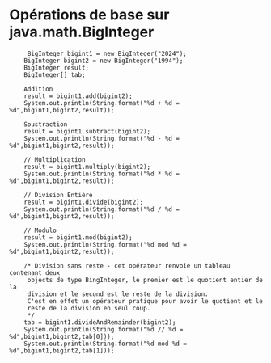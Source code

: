 # Opérations de base sur java.math.BigInteger

         BigInteger bigint1 = new BigInteger("2024");
        BigInteger bigint2 = new BigInteger("1994");
        BigInteger result;
        BigInteger[] tab;
        
        Addition
        result = bigint1.add(bigint2);
        System.out.println(String.format("%d + %d = %d",bigint1,bigint2,result));
        
        Soustraction
        result = bigint1.subtract(bigint2);
        System.out.println(String.format("%d - %d = %d",bigint1,bigint2,result));
        
        // Multiplication
        result = bigint1.multiply(bigint2);
        System.out.println(String.format("%d * %d = %d",bigint1,bigint2,result));
        
        // Division Entière
        result = bigint1.divide(bigint2);
        System.out.println(String.format("%d / %d = %d",bigint1,bigint2,result));
        
        // Modulo
        result = bigint1.mod(bigint2);
        System.out.println(String.format("%d mod %d = %d",bigint1,bigint2,result));
        
        /* Division sans reste - cet opérateur renvoie un tableau contenant deux 
         objects de type BingInteger, le premier est le quotient entier de la 
         division et le second est le reste de la division.
         C'est en effet un opérateur pratique pour avoir le quotient et le 
         reste de la division en seul coup.
         */
        tab = bigint1.divideAndRemainder(bigint2);
        System.out.println(String.format("%d // %d = %d",bigint1,bigint2,tab[0]));
        System.out.println(String.format("%d mod %d = %d",bigint1,bigint2,tab[1]));
